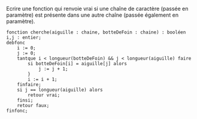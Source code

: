 Ecrire une fonction qui renvoie vrai si une chaîne de caractère (passée en paramètre) est présente dans une autre chaîne (passée également en paramètre).

```
fonction cherche(aiguille : chaine, botteDeFoin : chaine) : booléen
i,j : entier;
debfonc
    i := 0;
    j := 0;
    tantque i < longueur(botteDeFoin) && j < longueur(aiguille) faire
        si botteDeFoin[i] = aiguille[j] alors
            j := j + 1;
        }
        i := i + 1;
    finfaire;
    si j == longueur(aiguille) alors
        retour vrai;
    finsi;
    retour faux;
finfonc;
```
